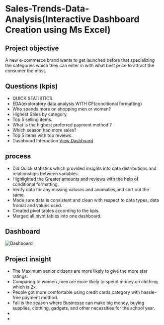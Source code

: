 
# Sales-Trends-Data-Analysis(Interactive Dashboard Creation using Ms Excel) 
## Project objective 
A new e-commerce brand wants to get launched before that specializing the categories which they can enter in with what best price to attract the consumer the most.
## Questions (kpis) 					
- QUICK STATISTICS.						
- EDA(exploratory data analysis WITH CF(conditional formatting)						
- Who spends more on shopping men or women?						
- Highest Sales by category.						
- Top 5 selling items.						
- What is the highest preferred payment method ?						
- Which season had more sales?						
- Top 5 items with top reviews.						
- Dashboard Interaction <a href="https://github.com/Ayankhannn/Data-Analysis_dashboard/blob/main/Dashboard.png">View Dashboard</a>
## process
- Did Quick statistics which provided insights into data distributions and relationships between variables.
- Highlighted the Greater amounts and reviews with the help of conditional formatting.
- Verify data for any missing valuses and anomalies,and sort out the same.
- Made sure data is consistent and clean with respect to data types, data fromat and values used.
- Created pivot tables according to the kpis.
- Merged all pivot tables into one dashboard.

## Dashboard

![Dashboard](https://github.com/user-attachments/assets/db9fb763-fdb0-47f7-86f7-b00e0a185f94)

## Project insight

- The Maximum senior citizens are more likely to give the more star ratings.
- Comparing to women ,men are more likely to spend money on clothing which is 2x.
- People got more comfortable using credit cards,category with hassle-free payment method.
- Fall is the season where Businesse can make big money, buying supplies, clothing, gadgets, and other necessities for the school year.
- 
- 

  
 

 

 

 

 

 

